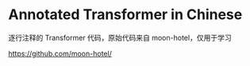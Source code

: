 # Annotated Transformer in Chinese

逐行注释的 Transformer 代码，原始代码来自 moon-hotel，仅用于学习

https://github.com/moon-hotel/